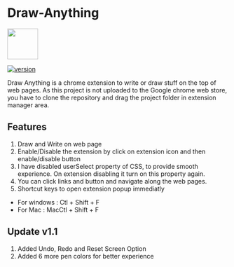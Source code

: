# Draw-Anything

<img src="https://github.com/Abhaysardhara/Draw-Anything/blob/main/logo.png" width="70" height="70" />

[![version](https://img.shields.io/badge/version-1.1-yellow.svg)](https://github.com/Abhaysardhara/Draw-Anything-Google-Chrome-Extension/releases/tag/v1.0)

Draw Anything is a chrome extension to write or draw stuff on the top of web pages. As this project is not uploaded to the Google chrome web store, you have to clone the repository and drag the project folder in extension manager area.

## Features
1. Draw and Write on web page
1. Enable/Disable the extension by click on extension icon and then enable/disable button
1. I have disabled userSelect property of CSS, to provide smooth experience. On extension disabling it turn on this property again.
1. You can click links and button and navigate along the web pages.
1. Shortcut keys to open extension popup immediatly
  * For windows : Ctl + Shift + F
  * For Mac : MacCtl + Shift + F

## Update v1.1
1. Added Undo, Redo and Reset Screen Option
1. Added 6 more pen colors for better experience